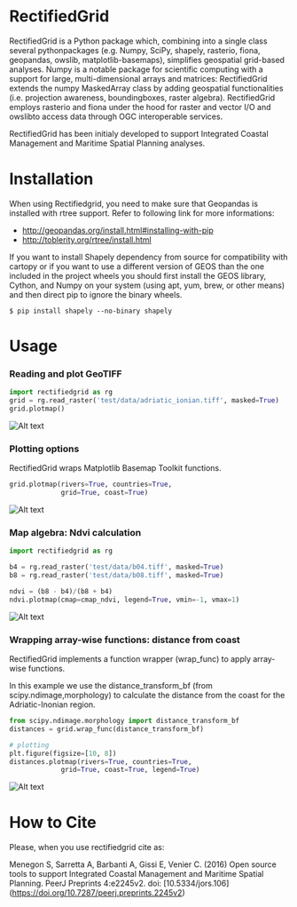 RectifiedGrid
=============

RectifiedGrid is a Python package which, combining into a single class
several pythonpackages (e.g. Numpy, SciPy, shapely, rasterio, fiona,
geopandas, owslib, matplotlib-basemaps), simplifies geospatial
grid-based analyses. Numpy is a notable package for scientific
computing with a support for large, multi-dimensional
arrays and matrices: RectifiedGrid extends the numpy MaskedArray class
by adding geospatial functionalities (i.e. projection awareness,
boundingboxes, raster algebra). RectifiedGrid employs rasterio and
fiona under the hood for raster and vector I/O and owslibto access
data through OGC interoperable services.

RectifiedGrid has been initialy developed to support Integrated
Coastal Management and Maritime Spatial Planning analyses.

Installation
============
When using Rectifiedgrid, you need to make sure that Geopandas is installed with rtree support.
Refer to following link for more informations: 
* http://geopandas.org/install.html#installing-with-pip
* http://toblerity.org/rtree/install.html

If you want to install Shapely dependency from source for compatibility with cartopy or if you want to use a different version of GEOS than the one included in the project wheels you should first install the GEOS library, Cython, and Numpy on your system (using apt, yum, brew, or other means) and then direct pip to ignore the binary wheels.

```shell
$ pip install shapely --no-binary shapely
```

Usage
=====

### Reading and plot GeoTIFF 

```python
import rectifiedgrid as rg
grid = rg.read_raster('test/data/adriatic_ionian.tiff', masked=True)
grid.plotmap()
```

![Alt text](/docs/images/adriatic_ionian_grid.png?raw=true "Adriatic Ionian Grid")

### Plotting options

RectifiedGrid wraps Matplotlib Basemap Toolkit functions.

```python
grid.plotmap(rivers=True, countries=True,
             grid=True, coast=True)
```

![Alt text](/docs/images/plot_options.png?raw=true "Plotting options")


### Map algebra: Ndvi calculation

```python
import rectifiedgrid as rg

b4 = rg.read_raster('test/data/b04.tiff', masked=True)
b8 = rg.read_raster('test/data/b08.tiff', masked=True)

ndvi = (b8 - b4)/(b8 + b4)
ndvi.plotmap(cmap=cmap_ndvi, legend=True, vmin=-1, vmax=1)
```

![Alt text](/docs/images/ndvi.png?raw=true "Ndvi example")


### Wrapping array-wise functions: distance from coast

RectifiedGrid implements a function wrapper (wrap_func) to apply
array-wise functions.

In this example we use the distance_transform_bf (from
scipy.ndimage,morphology) to calculate the distance from the coast for
the Adriatic-Inonian region.

```python
from scipy.ndimage.morphology import distance_transform_bf
distances = grid.wrap_func(distance_transform_bf)

# plotting
plt.figure(figsize=[10, 8])
distances.plotmap(rivers=True, countries=True,
             grid=True, coast=True, legend=True)

```

![Alt text](/docs/images/distances.png?raw=true "Distances example")

How to Cite
===========
Please, when you use rectifiedgrid cite as:

Menegon S, Sarretta A, Barbanti A, Gissi E, Venier C. (2016) Open
source tools to support Integrated Coastal Management and Maritime
Spatial Planning. PeerJ Preprints 4:e2245v2. doi: [10.5334/jors.106]
(https://doi.org/10.7287/peerj.preprints.2245v2)
